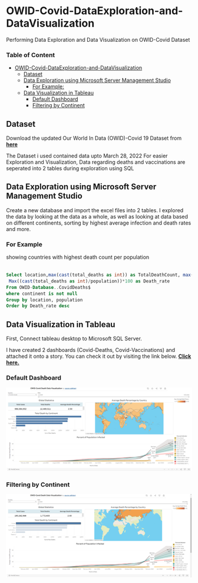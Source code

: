 # OWID-Covid-DataExploration-and-DataVisualization
Performing Data Exploration and Data Visualization  on OWID-Covid Dataset

### Table of Content
- [OWID-Covid-DataExploration-and-DataVisualization](#owid-covid-dataexploration-and-datavisualization)
  * [Dataset](#dataset)
  * [Data Exploration using Microsoft Server Management Studio](#data-exploration-using-microsoft-server-management-studio)
    + [For Example:](#for-example-)
  * [Data Visualization in Tableau](#data-visualization-in-tableau)
    + [Default Dashboard](#default-dashboard)
    + [Filtering by Continent](#filtering-by-continent)



## Dataset

Download the updated Our World In Data (OWID)-Covid 19 Dataset from [**here**](https://ourworldindata.org/covid-deaths)

The Dataset i used contained data upto March 28, 2022
For easier Exploration and Visualization, Data regarding deaths and vaccinations are seperated into 2 tables during exploration using SQL
 

## Data Exploration using Microsoft Server Management Studio

Create a new database and import the excel files into 2 tables.
I explored the data by looking at the data as a whole, as well as looking at data based on different continents, sorting by highest average infection and death rates and more.

### For Example

showing countries with highest death count per population
```sql

Select location,max(cast(total_deaths as int)) as TotalDeathCount, max(population) as Population, 
 Max((cast(total_deaths as int)/population))*100 as Death_rate
From OWID-Database..CovidDeaths$
where continent is not null
Group by location, population
Order by Death_rate desc
```

## Data Visualization in Tableau 

First, Connect tableau desktop to Microsoft SQL Server. 

I have created 2 dashboards (Covid-Deaths, Covid-Vaccinations) and attached it onto a story. You can check it out by visiting the link below. [**Click here.**](https://public.tableau.com/app/profile/saurav.adhikari2682/viz/OWID-CovidDeathDataVisualization/CovidDeaths) 

### Default Dashboard

![My Image](ss.png)

### Filtering by Continent

![My Image](ss2.png)




